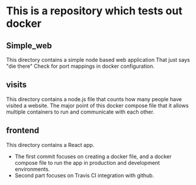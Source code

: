 # This is a repository which tests out docker

## **Simple_web**

This directory contains a simple node based web application That just says "die there"
Check for port mappings in docker configuration.

## **visits**

This directory contains a node.js file that counts how  many people have visited a website.
The major point of this docker compose file that it allows multiple containers to run and
communicate with each other.

## **frontend**

This directory contains a React app.
    
- The first commit focuses on creating a docker file, and a docker compose file to run the app
in production and development environments.
- Second part focuses on Travis CI integration with github.